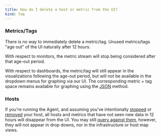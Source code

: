 ```yaml
---
title: How do I delete a host or metric from the UI?
kind: faq
---
```


### Metrics/Tags

There is no way to immediately delete a metric/tag. Unused metrics/tags "age out" of the UI naturally after 12 hours.

With respect to monitors, the metric stream will stop being considered after that age-out period.

With respect to dashboards, the metric/tag will still appear in the visualizations following the age-out period, but will not be available in the dropdown menus for graphing via our UI. The corresponding metric + tag space remains available for graphing using the [JSON][1] method.

### Hosts

If you're running the Agent, and assuming you've intentionally [stopped][2] or [removed][3] your host, all hosts and metrics that have not seen new data in 12 hours will disappear from the UI. You may still [query against them][4], however, they will not appear in drop downs, nor in the infrastructure or host map views.

[1]: /graphingjson
[2]: /agent/guide/agent-commands/#start-stop-restart-the-agent
[3]: /agent/faq/how-do-i-uninstall-the-agent
[4]: /graphing/faq/is-it-possible-to-query-historical-data-after-a-host-has-been-destroyed
